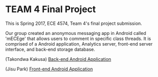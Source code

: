 # TEAM 4 Final Project
This is Spring 2017, ECE 4574, Team 4's final project submission.

Our group created an anonymous messaging app in Android called 'mECEge' that allows users to comment in specific class threads. It is comprised of a Android application, Analytics server, front-end server interface, and back-end storage database. 

(Takondwa Kakusa)   [Back-end Android Application](https://github.com/tkakusa/AndroidBackground/tree/master)

(Jisu Park)   [Front-end Android Application](https://github.com/ldev-r3-t4/mECge-FINAL)
